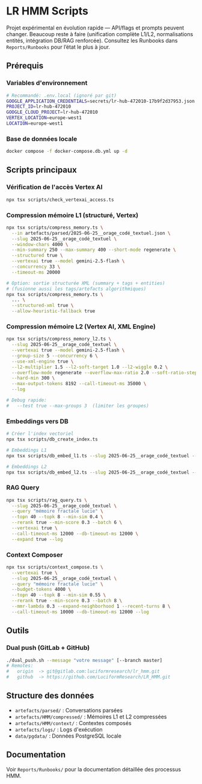 # LR HMM Scripts

Projet expérimental en évolution rapide — API/flags et prompts peuvent changer. Beaucoup reste à faire (unification complète L1/L2, normalisations entités, intégration DB/RAG renforcée). Consultez les Runbooks dans `Reports/Runbooks` pour l’état le plus à jour.

## Prérequis

### Variables d'environnement
```bash
# Recommandé: .env.local (ignoré par git)
GOOGLE_APPLICATION_CREDENTIALS=secrets/lr-hub-472010-17b9f2d37953.json
PROJECT_ID=lr-hub-472010
GOOGLE_CLOUD_PROJECT=lr-hub-472010
VERTEX_LOCATION=europe-west1
LOCATION=europe-west1
```

### Base de données locale
```bash
docker compose -f docker-compose.db.yml up -d
```

## Scripts principaux

### Vérification de l'accès Vertex AI
```bash
npx tsx scripts/check_vertexai_access.ts
```

### Compression mémoire L1 (structuré, Vertex)
```bash
npx tsx scripts/compress_memory.ts \
  --in artefacts/parsed/2025-06-25__orage_codé_textuel.json \
  --slug 2025-06-25__orage_codé_textuel \
  --window-chars 4000 \
  --min-summary 250 --max-summary 400 --short-mode regenerate \
  --structured true \
  --vertexai true --model gemini-2.5-flash \
  --concurrency 33 \
  --timeout-ms 20000

# Option: sortie structurée XML (summary + tags + entities)
# (fusionne aussi les tags/artefacts algorithmiques)
npx tsx scripts/compress_memory.ts \
  ... \
  --structured-xml true \
  --allow-heuristic-fallback true
```

### Compression mémoire L2 (Vertex AI, XML Engine)
```bash
npx tsx scripts/compress_memory_l2.ts \
  --slug 2025-06-25__orage_codé_textuel \
  --vertexai true --model gemini-2.5-flash \
  --group-size 5 --concurrency 6 \
  --use-xml-engine true \
  --l2-multiplier 1.5 --l2-soft-target 1.0 --l2-wiggle 0.2 \
  --overflow-mode regenerate --overflow-max-ratio 2.0 --soft-ratio-step 0.3 \
  --hard-min 300 \
  --max-output-tokens 8192 --call-timeout-ms 35000 \
  --log

# Debug rapide:
#   --test true --max-groups 3  (limiter les groupes)
```

### Embeddings vers DB
```bash
# Créer l'index vectoriel
npx tsx scripts/db_create_index.ts

# Embeddings L1
npx tsx scripts/db_embed_l1.ts --slug 2025-06-25__orage_codé_textuel --vertexai true

# Embeddings L2
npx tsx scripts/db_embed_l2.ts --slug 2025-06-25__orage_codé_textuel --vertexai true
```

### RAG Query
```bash
npx tsx scripts/rag_query.ts \
  --slug 2025-06-25__orage_codé_textuel \
  --query "mémoire fractale lucie" \
  --topn 40 --topk 8 --min-sim 0.4 \
  --rerank true --min-score 0.3 --batch 6 \
  --vertexai true \
  --call-timeout-ms 12000 --db-timeout-ms 12000 \
  --expand true --log
```

### Context Composer
```bash
npx tsx scripts/context_compose.ts \
  --vertexai true \
  --slug 2025-06-25__orage_codé_textuel \
  --query "mémoire fractale lucie" \
  --budget-tokens 4000 \
  --topn 40 --topk 8 --min-sim 0.55 \
  --rerank true --min-score 0.3 --batch 8 \
  --mmr-lambda 0.3 --expand-neighborhood 1 --recent-turns 8 \
  --call-timeout-ms 10000 --db-timeout-ms 12000 --log
```

## Outils

### Dual push (GitLab + GitHub)
```bash
./dual_push.sh --message "votre message" [--branch master]
# Remotes:
#   origin  -> git@gitlab.com:luciformresearch/lr_hmm.git
#   github  -> https://github.com/LuciformResearch/LR_HMM.git
```

## Structure des données

- `artefacts/parsed/` : Conversations parsées
- `artefacts/HMM/compressed/` : Mémoires L1 et L2 compressées
- `artefacts/HMM/context/` : Contextes composés
- `artefacts/logs/` : Logs d'exécution
- `data/pgdata/` : Données PostgreSQL locale

## Documentation

Voir `Reports/Runbooks/` pour la documentation détaillée des processus HMM.
